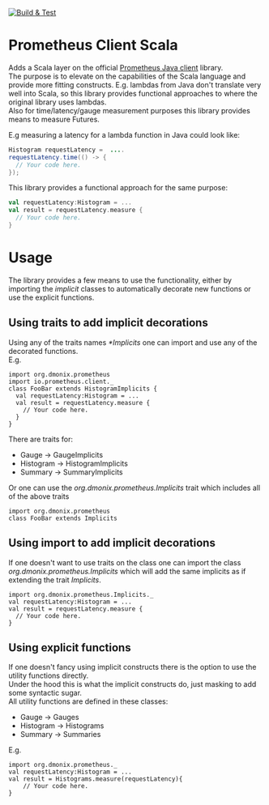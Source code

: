 [![Build & Test](https://github.com/pnerg/prometheus-client-scala/actions/workflows/scala.yml/badge.svg)](https://github.com/pnerg/prometheus-client-scala/actions/workflows/scala.yml)
# Prometheus Client Scala
Adds a Scala layer on the official [Prometheus Java client](https://github.com/prometheus/client_java) library.  
The purpose is to elevate on the capabilities of the Scala language and provide more fitting constructs. 
E.g. lambdas from Java don't translate very well into Scala, so this library provides functional approaches to where the original library uses lambdas.  
Also for time/latency/gauge measurement purposes this library provides means to measure Futures.  

E.g measuring a latency for a lambda function in Java could look like:
```java
Histogram requestLatency =  ....
requestLatency.time(() -> {
  // Your code here.
});
```

This library provides a functional approach for the same purpose:  
```scala
val requestLatency:Histogram = ...
val result = requestLatency.measure {
  // Your code here.
}
```

# Usage
The library provides a few means to use the functionality, either by importing the _implicit_ classes to automatically decorate new functions or use the explicit functions.

## Using traits to add implicit decorations
Using any of the traits names _*Implicits_ one can import and use any of the decorated functions.  
E.g. 
```
import org.dmonix.prometheus
import io.prometheus.client._
class FooBar extends HistogramImplicits {
  val requestLatency:Histogram = ...
  val result = requestLatency.measure {
    // Your code here.
  }
}
```
There are traits for:
* Gauge  -> GaugeImplicits
* Histogram -> HistogramImplicits
* Summary -> SummaryImplicits

Or one can use the _org.dmonix.prometheus.Implicits_ trait which includes all of the above traits
```
import org.dmonix.prometheus
class FooBar extends Implicits
```

## Using import to add implicit decorations
If one doesn't want to use traits on the class one can import the class _org.dmonix.prometheus.Implicits_ which will add the same implicits as if extending the trait _Implicits_.   

```
import org.dmonix.prometheus.Implicits._
val requestLatency:Histogram = ...
val result = requestLatency.measure {
  // Your code here.
}
```

## Using explicit functions
If one doesn't fancy using implicit constructs there is the option to use the utility functions directly.   
Under the hood this is what the implicit constructs do, just masking to add some syntactic sugar.   
All utility functions are defined in these classes:  
* Gauge  -> Gauges
* Histogram -> Histograms
* Summary -> Summaries

E.g.
```
import org.dmonix.prometheus._
val requestLatency:Histogram = ...
val result = Histograms.measure(requestLatency){
    // Your code here.
}
```



